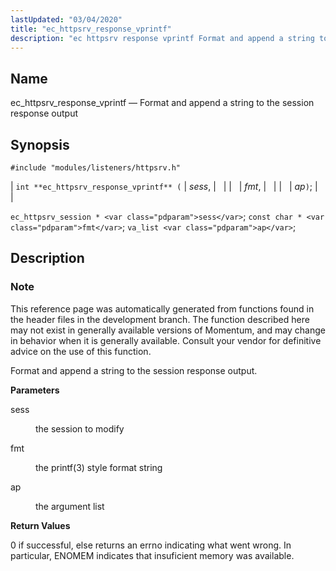 ```yaml
---
lastUpdated: "03/04/2020"
title: "ec_httpsrv_response_vprintf"
description: "ec httpsrv response vprintf Format and append a string to the session response output int ec httpsrv response vprintf sess fmt ap ec httpsrv session sess const char fmt va list ap This reference page was automatically generated from functions found in the header files in the development branch The..."
---
```


<a name="apis.ec_httpsrv_response_vprintf"></a> 
## Name

ec_httpsrv_response_vprintf — Format and append a string to the session response output

## Synopsis

`#include "modules/listeners/httpsrv.h"`

| `int **ec_httpsrv_response_vprintf** (` | <var class="pdparam">sess</var>, |   |
|   | <var class="pdparam">fmt</var>, |   |
|   | <var class="pdparam">ap</var>`)`; |   |

`ec_httpsrv_session * <var class="pdparam">sess</var>`;
`const char * <var class="pdparam">fmt</var>`;
`va_list <var class="pdparam">ap</var>`;<a name="idp53222704"></a> 
## Description

### Note

This reference page was automatically generated from functions found in the header files in the development branch. The function described here may not exist in generally available versions of Momentum, and may change in behavior when it is generally available. Consult your vendor for definitive advice on the use of this function.

Format and append a string to the session response output.

**<a name="idp53225584"></a> Parameters**

<dl class="variablelist">

<dt>sess</dt>

<dd>

the session to modify

</dd>

<dt>fmt</dt>

<dd>

the printf(3) style format string

</dd>

<dt>ap</dt>

<dd>

the argument list

</dd>

</dl>

**<a name="idp53231984"></a> Return Values**

0 if successful, else returns an errno indicating what went wrong. In particular, ENOMEM indicates that insuficient memory was available.